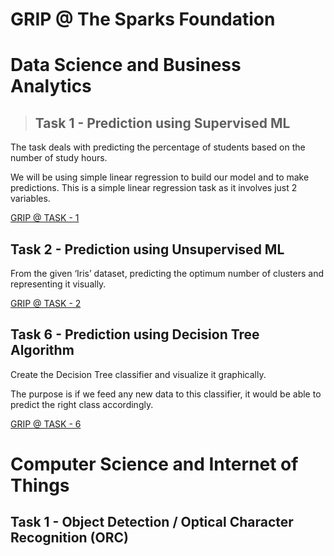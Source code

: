 # **GRIP @ The Sparks Foundation**

# Data Science and Business Analytics

> ## Task 1 - Prediction using Supervised ML

The task deals with predicting the percentage of students based on the number of study hours.

We will be using simple linear regression to build our model and to make predictions. This is a simple linear regression task as it involves just 2 variables.

[GRIP @ TASK - 1](https://github.com/deepthiinduri/GRIP-TheSparksFoundation/blob/main/TASK%20-%201.ipynb)


## Task 2 - Prediction using Unsupervised ML

From the given ‘Iris’ dataset, predicting the optimum number of clusters and representing it visually.

[GRIP @ TASK - 2](https://github.com/deepthiinduri/GRIP-TheSparksFoundation/blob/main/TASK%20-%202.ipynb)


## Task 6 - Prediction using Decision Tree Algorithm

Create the Decision Tree classifier and visualize it graphically.

The purpose is if we feed any new data to this classifier, it would be able to predict the right class accordingly.

[GRIP @ TASK - 6](https://github.com/deepthiinduri/GRIP-TheSparksFoundation/blob/main/TASK%20-%206.ipynb)

#

# Computer Science and Internet of Things

## Task 1 - Object Detection / Optical Character Recognition (ORC) 
